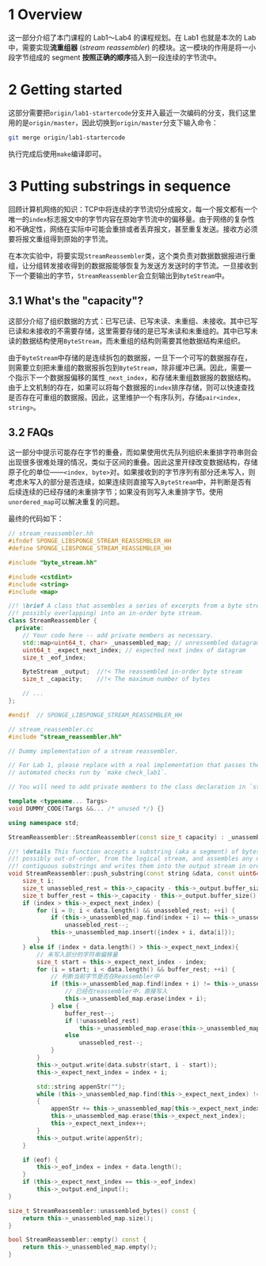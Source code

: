 # 1 Overview

这一部分介绍了本门课程的 Lab1～Lab4 的课程规划。在 Lab1 也就是本次的 Lab 中，需要实现**流重组器** (*stream reassembler*) 的模块。这一模块的作用是将一小段字节组成的 segment **按照正确的顺序**插入到一段连续的字节流中。

# 2 Getting started

这部分需要把`origin/lab1-startercode`分支并入最近一次编码的分支，我们这里用的是`origin/master`，因此切换到`origin/master`分支下输入命令：

```bash
git merge origin/lab1-startercode
```

执行完成后使用`make`编译即可。

# 3 Putting substrings in sequence

回顾计算机网络的知识：TCP中将连续的字节流切分成报文，每一个报文都有一个唯一的`index`标志报文中的字节内容在原始字节流中的偏移量。由于网络的复杂性和不确定性，网络在实际中可能会重排或者丢弃报文，甚至重复发送。接收方必须要将报文重组得到原始的字节流。

在本次实验中，将要实现`StreamReassembler`类，这个类负责对数据数据报进行重组，让分组转发接收得到的数据报能够恢复为发送方发送时的字节流。一旦接收到下一个要输出的字节，`StreamReassembler`会立刻输出到`ByteStream`中。

## 3.1 What's the "capacity"?

这部分介绍了组织数据的方式：已写已读、已写未读、未重组、未接收。其中已写已读和未接收的不需要存储，这里需要存储的是已写未读和未重组的。其中已写未读的数据结构使用`ByteStream`，而未重组的结构则需要其他数据结构来组织。

由于`ByteStream`中存储的是连续拆包的数据报，一旦下一个可写的数据报存在，则需要立刻把未重组的数据报拆包到`ByteStream`，除非缓冲已满。因此，需要一个指示下一个数据报偏移的属性`_next_index`，和存储未重组数据报的数据结构。由于上文机制的存在，如果可以将每个数据报的`index`排序存储，则可以快速查找是否存在可重组的数据报。因此，这里维护一个有序队列，存储`pair<index, string>`。

## 3.2 FAQs

这一部分中提示可能存在字节的重叠，而如果使用优先队列组织未重排字符串则会出现很多很难处理的情况，类似于区间的重叠。因此这里开绿改变数据结构，存储原子化的单位——`<index, byte>`对。如果接收到的字节序列有部分还未写入，则考虑未写入的部分是否连续，如果连续则直接写入`ByteStream`中，并判断是否有后续连续的已经存储的未重排字节；如果没有则写入未重排字节。使用`unordered_map`可以解决重复的问题。

最终的代码如下：

```cpp
// stream_reassembler.hh
#ifndef SPONGE_LIBSPONGE_STREAM_REASSEMBLER_HH
#define SPONGE_LIBSPONGE_STREAM_REASSEMBLER_HH

#include "byte_stream.hh"

#include <cstdint>
#include <string>
#include <map>

//! \brief A class that assembles a series of excerpts from a byte stream (possibly out of order,
//! possibly overlapping) into an in-order byte stream.
class StreamReassembler {
  private:
    // Your code here -- add private members as necessary.
    std::map<uint64_t, char> _unassembled_map; // unressembled datagram
    uint64_t _expect_next_index; // expected next index of datagram
    size_t _eof_index;

    ByteStream _output;  //!< The reassembled in-order byte stream
    size_t _capacity;    //!< The maximum number of bytes

    // ...
};

#endif  // SPONGE_LIBSPONGE_STREAM_REASSEMBLER_HH
```

```cpp
// stream_reassembler.cc
#include "stream_reassembler.hh"

// Dummy implementation of a stream reassembler.

// For Lab 1, please replace with a real implementation that passes the
// automated checks run by `make check_lab1`.

// You will need to add private members to the class declaration in `stream_reassembler.hh`

template <typename... Targs>
void DUMMY_CODE(Targs &&... /* unused */) {}

using namespace std;

StreamReassembler::StreamReassembler(const size_t capacity) : _unassembled_map(), _expect_next_index(0), _eof_index(-1), _output(capacity), _capacity(capacity) {}

//! \details This function accepts a substring (aka a segment) of bytes,
//! possibly out-of-order, from the logical stream, and assembles any newly
//! contiguous substrings and writes them into the output stream in order.
void StreamReassembler::push_substring(const string &data, const uint64_t index, const bool eof) {
    size_t i;
    size_t unassebled_rest = this->_capacity - this->_output.buffer_size() - this->_unassembled_map.size();
    size_t buffer_rest = this->_capacity - this->_output.buffer_size();
    if (index > this->_expect_next_index) {
        for (i = 0; i < data.length() && unassebled_rest; ++i) {
            if (this->_unassembled_map.find(index + i) == this->_unassembled_map.end())
                unassebled_rest--;
            this->_unassembled_map.insert({index + i, data[i]});
        }
    } else if (index + data.length() > this->_expect_next_index){
        // 未写入部分的字符串偏移量
        size_t start = this->_expect_next_index - index;
        for (i = start; i < data.length() && buffer_rest; ++i) {
            // 判断当前字节是否在Reassembler中
            if (this->_unassembled_map.find(index + i) != this->_unassembled_map.end()) {
                // 已经在reassembler中，直接写入
                this->_unassembled_map.erase(index + i);
            } else {
                buffer_rest--;
                if (!unassebled_rest)
                    this->_unassembled_map.erase(this->_unassembled_map.rbegin()->first);
                else
                    unassebled_rest--;
            }
        }
        this->_output.write(data.substr(start, i - start));
        this->_expect_next_index = index + i;

        std::string appenStr("");
        while (this->_unassembled_map.find(this->_expect_next_index) != this->_unassembled_map.end())
        {
            appenStr += this->_unassembled_map[this->_expect_next_index];
            this->_unassembled_map.erase(this->_expect_next_index);
            this->_expect_next_index++;
        }
        this->_output.write(appenStr);
    }

    if (eof) {
        this->_eof_index = index + data.length();
    }
    if (this->_expect_next_index == this->_eof_index)
        this->_output.end_input();
}

size_t StreamReassembler::unassembled_bytes() const { 
    return this->_unassembled_map.size();
}

bool StreamReassembler::empty() const {
    return this->_unassembled_map.empty();
}
```
